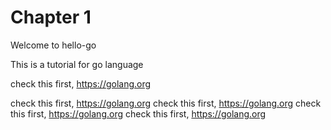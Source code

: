 # Chapter 1
Welcome to hello-go

This is a tutorial for go language  

check this first, https://golang.org 

check this first, https://golang.org 
check this first, https://golang.org 
check this first, https://golang.org 
check this first, https://golang.org 
